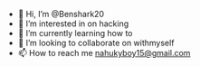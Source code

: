 - 👋 Hi, I’m @Benshark20
- 👀 I’m interested in on hacking
- 🌱 I’m currently learning how to
- 💞️ I’m looking to collaborate on withmyself
- 📫 How to reach me nahukyboy15@gmail.com

<!---
Benshark20/Benshark20 is a ✨ special ✨ repository because its `README.md` (this file) appears on your GitHub profile.
You can click the Preview link to take a look at your changes.
--->
